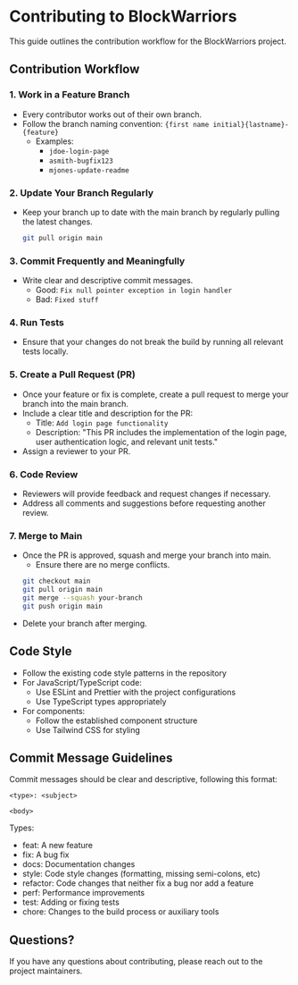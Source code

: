 # Contributing to BlockWarriors

This guide outlines the contribution workflow for the BlockWarriors project.

## Contribution Workflow

### 1. Work in a Feature Branch

- Every contributor works out of their own branch.
- Follow the branch naming convention: `{first name initial}{lastname}-{feature}`
  - Examples:
    - `jdoe-login-page`
    - `asmith-bugfix123`
    - `mjones-update-readme`

### 2. Update Your Branch Regularly

- Keep your branch up to date with the main branch by regularly pulling the latest changes.
  ```bash
  git pull origin main
  ```

### 3. Commit Frequently and Meaningfully

- Write clear and descriptive commit messages.
  - Good: `Fix null pointer exception in login handler`
  - Bad: `Fixed stuff`

### 4. Run Tests

- Ensure that your changes do not break the build by running all relevant tests locally.

### 5. Create a Pull Request (PR)

- Once your feature or fix is complete, create a pull request to merge your branch into the main branch.
- Include a clear title and description for the PR:
  - Title: `Add login page functionality`
  - Description: "This PR includes the implementation of the login page, user authentication logic, and relevant unit tests."
- Assign a reviewer to your PR.

### 6. Code Review

- Reviewers will provide feedback and request changes if necessary.
- Address all comments and suggestions before requesting another review.

### 7. Merge to Main

- Once the PR is approved, squash and merge your branch into main.
  - Ensure there are no merge conflicts.
  ```bash
  git checkout main
  git pull origin main
  git merge --squash your-branch
  git push origin main
  ```
- Delete your branch after merging.

## Code Style

- Follow the existing code style patterns in the repository
- For JavaScript/TypeScript code:
  - Use ESLint and Prettier with the project configurations
  - Use TypeScript types appropriately
- For components:
  - Follow the established component structure
  - Use Tailwind CSS for styling

## Commit Message Guidelines

Commit messages should be clear and descriptive, following this format:
```
<type>: <subject>

<body>
```

Types:
- feat: A new feature
- fix: A bug fix
- docs: Documentation changes
- style: Code style changes (formatting, missing semi-colons, etc)
- refactor: Code changes that neither fix a bug nor add a feature
- perf: Performance improvements
- test: Adding or fixing tests
- chore: Changes to the build process or auxiliary tools

## Questions?

If you have any questions about contributing, please reach out to the project maintainers.

